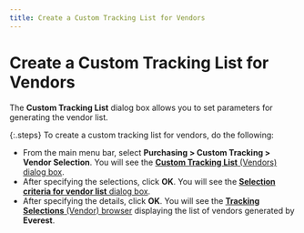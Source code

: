```yaml
---
title: Create a Custom Tracking List for Vendors
---
```


# Create a Custom Tracking List for Vendors


The **Custom Tracking List** dialog  box allows you to set parameters for generating the vendor list.


{:.steps}
To create a custom tracking list for vendors,  do the following:

- From the main  menu bar, select **Purchasing &gt; Custom 
 Tracking &gt; Vendor Selection**. You will see the [**Custom Tracking List** (Vendors) dialog  box]({{site.ct_baseurl}}/vendor-tracking/custom_tracking_list_dialog_box_vendors.html).
- After specifying  the selections, click **OK**. You  will see the [**Selection criteria for vendor list** dialog  box]({{site.ct_baseurl}}/misc/selection_criteria_for_vendor_list_dialog_box.html).
- After specifying  the details, click **OK**. You will  see the [**Tracking 
 Selections** (Vendor) browser]({{site.ct_baseurl}}/vendor-tracking/tracking_selections_vendor_browser.html) displaying the list of vendors  generated by **Everest**.

